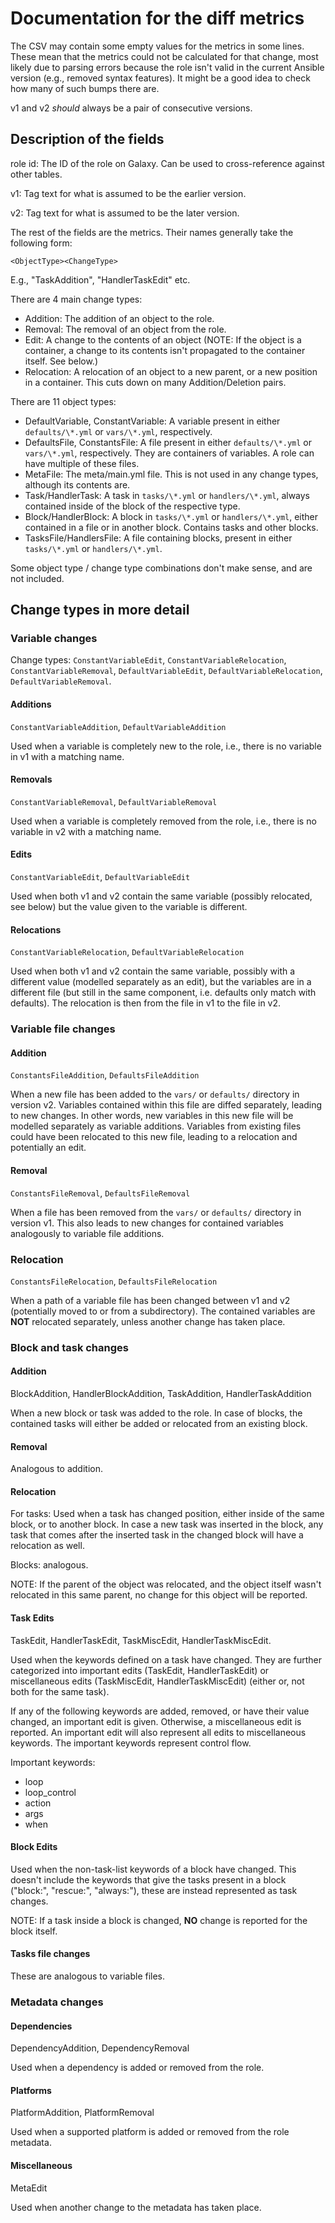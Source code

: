 # Documentation for the diff metrics

The CSV may contain some empty values for the metrics in some lines. These mean that the metrics could not be calculated for that change, most likely due to parsing errors because the role isn't valid in the current Ansible version (e.g., removed syntax features). It might be a good idea to check how many of such bumps there are.

v1 and v2 *should* always be a pair of consecutive versions.


## Description of the fields

role id: The ID of the role on Galaxy. Can be used to cross-reference against other tables.

v1: Tag text for what is assumed to be the earlier version.

v2: Tag text for what is assumed to be the later version.


The rest of the fields are the metrics. Their names generally take the following form:
```
<ObjectType><ChangeType>
```

E.g., "TaskAddition", "HandlerTaskEdit" etc.

There are 4 main change types:
- Addition: The addition of an object to the role.
- Removal: The removal of an object from the role.
- Edit: A change to the contents of an object (NOTE: If the object is a container, a change to its contents isn't propagated to the container itself. See below.)
- Relocation: A relocation of an object to a new parent, or a new position in a container. This cuts down on many Addition/Deletion pairs.

There are 11 object types:
- DefaultVariable, ConstantVariable: A variable present in either `defaults/\*.yml` or `vars/\*.yml`, respectively.
- DefaultsFile, ConstantsFile: A file present in either `defaults/\*.yml` or `vars/\*.yml`, respectively. They are containers of variables. A role can have multiple of these files.
- MetaFile: The meta/main.yml file. This is not used in any change types, although its contents are.
- Task/HandlerTask: A task in `tasks/\*.yml` or `handlers/\*.yml`, always contained inside of the block of the respective type.
- Block/HandlerBlock: A block in `tasks/\*.yml` or `handlers/\*.yml`, either contained in a file or in another block. Contains tasks and other blocks.
- TasksFile/HandlersFile: A file containing blocks, present in either `tasks/\*.yml` or `handlers/\*.yml`.

Some object type / change type combinations don't make sense, and are not included.

## Change types in more detail

### Variable changes
Change types: `ConstantVariableEdit`, `ConstantVariableRelocation`,  `ConstantVariableRemoval`, `DefaultVariableEdit`, `DefaultVariableRelocation`, `DefaultVariableRemoval`.

#### Additions
`ConstantVariableAddition`, `DefaultVariableAddition`

Used when a variable is completely new to the role, i.e., there is no variable in v1 with a matching name.

#### Removals
`ConstantVariableRemoval`, `DefaultVariableRemoval`

Used when a variable is completely removed from the role, i.e., there is no variable in v2 with a matching name.

#### Edits
`ConstantVariableEdit`, `DefaultVariableEdit`

Used when both v1 and v2 contain the same variable (possibly relocated, see below) but the value given to the variable is different.

#### Relocations
`ConstantVariableRelocation`, `DefaultVariableRelocation`

Used when both v1 and v2 contain the same variable, possibly with a different value (modelled separately as an edit), but the variables
are in a different file (but still in the same component, i.e. defaults only match with defaults). The relocation is then from the file in v1 to the file in v2.


### Variable file changes

#### Addition
`ConstantsFileAddition`, `DefaultsFileAddition`

When a new file has been added to the `vars/` or `defaults/` directory in version v2. Variables contained within this file are diffed separately, leading to new changes. In other words, new variables in this new file will be modelled separately as variable additions. Variables from existing files could have been relocated to this new file, leading to a relocation and potentially an edit.

#### Removal
`ConstantsFileRemoval`, `DefaultsFileRemoval`

When a file has been removed from the `vars/` or `defaults/` directory in version v1. This also leads to new changes for contained variables analogously to variable file additions.

### Relocation
`ConstantsFileRelocation`, `DefaultsFileRelocation`

When a path of a variable file has been changed between v1 and v2 (potentially moved to or from a subdirectory). The contained variables are **NOT** relocated separately, unless another change has taken place.

### Block and task changes

#### Addition
BlockAddition, HandlerBlockAddition, TaskAddition, HandlerTaskAddition

When a new block or task was added to the role. In case of blocks, the contained tasks will either be added or relocated from an existing block.

#### Removal
Analogous to addition.

#### Relocation
For tasks: Used when a task has changed position, either inside of the same block, or to another block. In case a new task was inserted in the block, any task that comes after the inserted task in the changed block will have a relocation as well.

Blocks: analogous.

NOTE: If the parent of the object was relocated, and the object itself wasn't relocated in this same parent, no change for this object will be reported.

#### Task Edits
TaskEdit, HandlerTaskEdit, TaskMiscEdit, HandlerTaskMiscEdit.

Used when the keywords defined on a task have changed. They are further categorized into important edits (TaskEdit, HandlerTaskEdit) or miscellaneous edits (TaskMiscEdit, HandlerTaskMiscEdit) (either or, not both for the same task).

If any of the following keywords are added, removed, or have their value changed, an important edit is given. Otherwise, a miscellaneous edit is reported. An important edit will also represent all edits to miscellaneous keywords. The important keywords represent control flow.

Important keywords:
- loop
- loop_control
- action
- args
- when

#### Block Edits
Used when the non-task-list keywords of a block have changed. This doesn't include the keywords that give the tasks present in a block ("block:", "rescue:", "always:"), these are instead represented as task changes.

NOTE: If a task inside a block is changed, **NO** change is reported for the block itself.

#### Tasks file changes
These are analogous to variable files.


### Metadata changes

#### Dependencies
DependencyAddition, DependencyRemoval

Used when a dependency is added or removed from the role.


#### Platforms
PlatformAddition, PlatformRemoval

Used when a supported platform is added or removed from the role metadata.

#### Miscellaneous
MetaEdit

Used when another change to the metadata has taken place.
